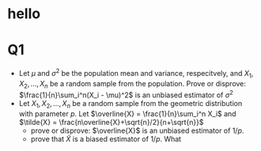 # hello

# Q1
- Let $\mu$ and $\sigma^2$ be the population mean and variance, respecitvely, and $X_1,X_2,...,X_n$ be a random sample from the population. Prove or disprove: $\frac{1}{n}\sum_i^n(X_i - \mu)^2$ is an unbiased estimator of $\sigma^2$
- Let $X_1,X_2,...,X_n$ be a random sample from the geometric distribution with parameter $p$. Let $\overline{X} = \frac{1}{n}\sum_i^n X_i$ and $\tilde{X} = \frac{n\overline{X}+\sqrt{n}/2}{n+\sqrt{n}}$
	- prove or disprove: $\overline{X}$ is an unbiased estimator of $1/p$.
	- prove that $\tilde{X}$ is a biased estimator of $1/p$. What 

